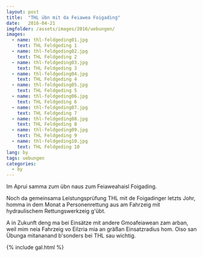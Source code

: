 ```yaml
---
layout: post
title:  "THL übn mit da Feiawea Foigading"
date:   2016-04-21
imgfolder: /assets/images/2016/uebungen/
images:
  - name: thl-feldgeding01.jpg
    text: THL Feldgeding 1
  - name: thl-feldgeding02.jpg
    text: THL Feldgeding 2
  - name: thl-feldgeding03.jpg
    text: THL Feldgeding 3
  - name: thl-feldgeding04.jpg
    text: THL Feldgeding 4
  - name: thl-feldgeding05.jpg
    text: THL Feldgeding 5
  - name: thl-feldgeding06.jpg
    text: THL Feldgeding 6
  - name: thl-feldgeding07.jpg
    text: THL Feldgeding 7
  - name: thl-feldgeding08.jpg
    text: THL Feldgeding 8
  - name: thl-feldgeding09.jpg
    text: THL Feldgeding 9
  - name: thl-feldgeding10.jpg
    text: THL Feldgeding 10
lang: by
tags: uebungen
categories:
  - by
---
```


Im Aprui samma zum übn naus zum Feiaweahaisl Foigading.

Noch da gemeinsama Leistungsprüfung THL mit de Foigadinger letzts Johr, homma in dem Monat a Personenrettung aus am Fahrzeig mit hydraulischem Rettungswerkzeig g'übt.

A in Zukunft deng ma bei Einsätze mit andere Gmoafeiawean zam arban, weil mim neia Fahrzeig vo Eilzria mia an gräßan Einsatzradius hom. Oiso san Übunga mitananand b'sonders bei THL sau wichtig.

{% include gal.html %}

